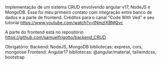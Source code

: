Implementação de um sistema CRUD envolvendo angular v17, NodeJS e MongoDB.
Esse foi meu primeiro contato com integração entre banco de dados e a parte de frontend.
Créditos para o canal "Code With Ved" e seu tutorial https://www.youtube.com/watch?v=tNmzIXBMQvc

A parte do frontend está no repositório https://github.com/samuelfrigotto/backend_CRUD

Obrigatório:
Backend:  NodeJS, MongoDB
  bibliotecas: express, cors, mongoose
Frontend: Angular17
  bibliotecas:  @angular/material, tailwindcss, bootstrap
